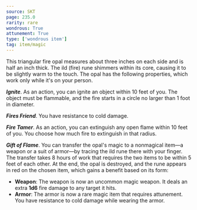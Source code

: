 ```yaml
---
source: SKT
page: 235.0
rarity: rare
wondrous: True
attunement: True
type: ['wondrous item']
tag: item/magic
---
```


This triangular fire opal measures about three inches on each side and is half an inch thick. The ild (fire) rune shimmers within its core, causing it to be slightly warm to the touch. The opal has the following properties, which work only while it's on your person.

**_Ignite_**. As an action, you can ignite an object within 10 feet of you. The object must be flammable, and the fire starts in a circle no larger than 1 foot in diameter.

**_Fires Friend_**. You have resistance to cold damage.

**_Fire Tamer_**. As an action, you can extinguish any open flame within 10 feet of you. You choose how much fire to extinguish in that radius.

**_Gift of Flame_**. You can transfer the opal's magic to a nonmagical item—a weapon or a suit of armor—by tracing the ild rune there with your finger. The transfer takes 8 hours of work that requires the two items to be within 5 feet of each other. At the end, the opal is destroyed, and the rune appears in red on the chosen item, which gains a benefit based on its form:

- **Weapon**: The weapon is now an uncommon magic weapon. It deals an extra **1d6** fire damage to any target it hits.
- **Armor**: The armor is now a rare magic item that requires attunement. You have resistance to cold damage while wearing the armor.


